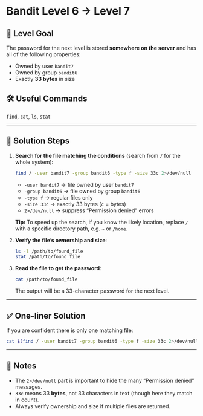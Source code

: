 # Bandit Level 6 → Level 7

## 📝 Level Goal
The password for the next level is stored **somewhere on the server** and has all of the following properties:
- Owned by user `bandit7`
- Owned by group `bandit6`
- Exactly **33 bytes** in size

## 🛠️ Useful Commands
`find`, `cat`, `ls`, `stat`

---

## 🚀 Solution Steps

1. **Search for the file matching the conditions** (search from `/` for the whole system):
   ```bash
   find / -user bandit7 -group bandit6 -type f -size 33c 2>/dev/null
   ```
   - `-user bandit7` → file owned by user `bandit7`
   - `-group bandit6` → file owned by group `bandit6`
   - `-type f` → regular files only
   - `-size 33c` → exactly 33 bytes (`c` = bytes)
   - `2>/dev/null` → suppress “Permission denied” errors

   **Tip:** To speed up the search, if you know the likely location, replace `/` with a specific directory path, e.g. `~` or `/home`.

2. **Verify the file’s ownership and size**:
   ```bash
   ls -l /path/to/found_file
   stat /path/to/found_file
   ```

3. **Read the file to get the password**:
   ```bash
   cat /path/to/found_file
   ```
   The output will be a 33-character password for the next level.

---

## ✅ One-liner Solution
If you are confident there is only one matching file:
```bash
cat $(find / -user bandit7 -group bandit6 -type f -size 33c 2>/dev/null)
```

---

## 🔐 Notes
- The `2>/dev/null` part is important to hide the many “Permission denied” messages.
- `33c` means 33 **bytes**, not 33 characters in text (though here they match in count).
- Always verify ownership and size if multiple files are returned.

